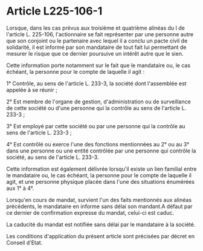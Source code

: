 # Article L225-106-1

Lorsque, dans les cas prévus aux troisième et quatrième alinéas du I de l'article L. 225-106, l'actionnaire se fait représenter par une personne autre que son conjoint ou le partenaire avec lequel il a conclu un pacte civil de solidarité, il est informé par son mandataire de tout fait lui permettant de mesurer le risque que ce dernier poursuive un intérêt autre que le sien.

Cette information porte notamment sur le fait que le mandataire ou, le cas échéant, la personne pour le compte de laquelle il agit :

1° Contrôle, au sens de l'article L. 233-3, la société dont l'assemblée est appelée à se réunir ;

2° Est membre de l'organe de gestion, d'administration ou de surveillance de cette société ou d'une personne qui la contrôle au sens de l'article L. 233-3 ;

3° Est employé par cette société ou par une personne qui la contrôle au sens de l'article L. 233-3 ;

4° Est contrôlé ou exerce l'une des fonctions mentionnées au 2° ou au 3° dans une personne ou une entité contrôlée par une personne qui contrôle la société, au sens de l'article L. 233-3.

Cette information est également délivrée lorsqu'il existe un lien familial entre le mandataire ou, le cas échéant, la personne pour le compte de laquelle il agit, et une personne physique placée dans l'une des situations énumérées aux 1° à 4°.

Lorsqu'en cours de mandat, survient l'un des faits mentionnés aux alinéas précédents, le mandataire en informe sans délai son mandant.A défaut par ce dernier de confirmation expresse du mandat, celui-ci est caduc.

La caducité du mandat est notifiée sans délai par le mandataire à la société.

Les conditions d'application du présent article sont précisées par décret en Conseil d'Etat.
